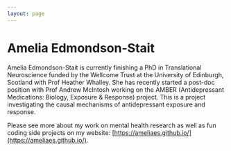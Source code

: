 ```yaml
---
layout: page
---
```


# Amelia Edmondson-Stait

Amelia Edmondson-Stait is currently finishing a PhD in Translational Neuroscience funded by the Wellcome Trust at the University of Edinburgh, Scotland with Prof Heather Whalley. She has recently started a post-doc position with Prof Andrew McIntosh working on the AMBER (Antidepressant Medications: Biology, Exposure & Response) project. This is a project investigating the causal mechanisms of antidepressant exposure and response.

Please see more about my work on mental health research as well as fun coding side projects on my website: [https://ameliaes.github.io/](https://ameliaes.github.io/).